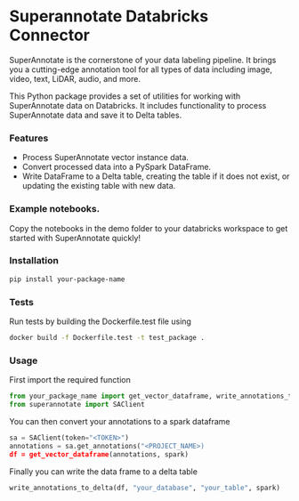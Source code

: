 # Superannotate Databricks Connector
SuperAnnotate is the cornerstone of your data labeling pipeline. It brings you a cutting-edge annotation tool for all types of data including image, video, text, LiDAR, audio, and more.

This Python package provides a set of utilities for working with SuperAnnotate data on Databricks. It includes functionality to process SuperAnnotate data and save it to Delta tables.


### Features
- Process SuperAnnotate vector instance data.
- Convert processed data into a PySpark DataFrame.
- Write DataFrame to a Delta table, creating the table if it does not exist, or updating the existing table with new data.


### Example notebooks.
Copy the notebooks in the demo folder to your databricks workspace to get started with SuperAnnotate quickly!

### Installation
```bash
pip install your-package-name
``` 

### Tests

Run tests by building the Dockerfile.test file using

```bash
docker build -f Dockerfile.test -t test_package .
```
### Usage
First import the required function

```python
from your_package_name import get_vector_dataframe, write_annotations_to_delta
from superannotate import SAClient
```

You can then convert your annotations to a spark dataframe

```python
sa = SAClient(token="<TOKEN>")
annotations = sa.get_annotations("<PROJECT_NAME>)
df = get_vector_dataframe(annotations, spark)
```

Finally you can write the data frame to a delta table

```python
write_annotations_to_delta(df, "your_database", "your_table", spark)
```
